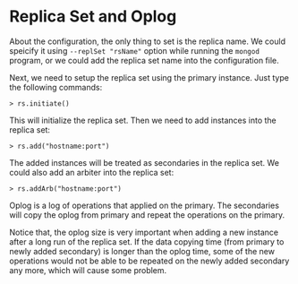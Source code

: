 # Replica Set and Oplog

About the configuration, the only thing to set is the replica name. We could speicify it using `--replSet "rsName"` option while running the `mongod` program, or we could add the replica set name into the configuration file.

Next, we need to setup the replica set using the primary instance. Just type the following commands:

```console
> rs.initiate()
```

This will initialize the replica set. Then we need to add instances into the replica set:

```console
> rs.add("hostname:port")
```

The added instances will be treated as secondaries in the replica set. We could also add an arbiter into the replica set:

```console
> rs.addArb("hostname:port")
```

Oplog is a log of operations that applied on the primary. The secondaries will copy the oplog from primary and repeat the operations on the primary.

Notice that, the oplog size is very important when adding a new instance after a long run of the replica set. If the data copying time (from primary to newly added secondary) is longer than the oplog time, some of the new operations would not be able to be repeated on the newly added secondary any more, which will cause some problem.
